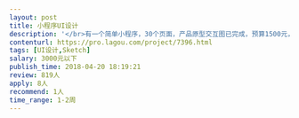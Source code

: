 ```yaml
---                
layout: post       
title: 小程序UI设计           
description: '</br>有一个简单小程序，30个页面，产品原型交互图已完成，预算1500元，要求用sketch 制作，此次项目合作成功，可长期合作。</br>'     
contenturl: https://pro.lagou.com/project/7396.html      
tags: [UI设计,Sketch]            
salary: 3000元以下          
publish_time: 2018-04-20 18:19:21         
review: 819人                   
apply: 8人                   
recommend: 1人                   
time_range: 1-2周              
---                 
```

